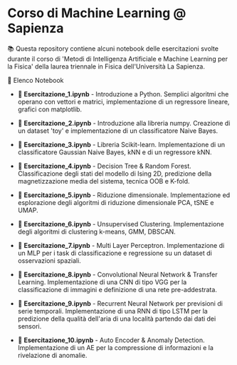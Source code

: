 # Corso di Machine Learning @ Sapienza

📚 Questa repository contiene alcuni notebook delle esercitazioni svolte durante il corso di 'Metodi di Intelligenza Artificiale e Machine Learning per la Fisica' della laurea triennale in Fisica dell'Università La Sapienza.


📖 Elenco Notebook

- 📂 **Esercitazione_1.ipynb** - Introduzione a Python. Semplici algoritmi che operano con vettori e matrici, implementazione di un regressore lineare, grafici con matplotlib.

- 📂 **Esercitazione_2.ipynb** - Introduzione alla libreria numpy. Creazione di un dataset 'toy' e implementazione di un classificatore Naive Bayes.

- 📂 **Esercitazione_3.ipynb** - Libreria Scikit-learn. Implementazione di un classificatore Gaussian Naive Bayes, kNN e di un regressore kNN.

- 📂 **Esercitazione_4.ipynb** - Decision Tree & Random Forest. Classificazione degli stati del modello di Ising 2D, predizione della magnetizzazione media del sistema, tecnica OOB e K-fold.

- 📂 **Esercitazione_5.ipynb** - Riduzione dimensionale. Implementazione ed esplorazione degli algoritmi di riduzione dimensionale PCA, tSNE e UMAP.

- 📂 **Esercitazione_6.ipynb** - Unsupervised Clustering. Implementazione degli algoritmi di clustering k-means, GMM, DBSCAN.

- 📂 **Esercitazione_7.ipynb** - Multi Layer Perceptron. Implementazione di un MLP per i task di classificazione e regressione su un dataset di osservazioni spaziali.

- 📂 **Esercitazione_8.ipynb** - Convolutional Neural Network & Transfer Learning. Implementazione di una CNN di tipo VGG per la classificazione di immagini e definizione di una rete pre-addestrata.

- 📂 **Esercitazione_9.ipynb** - Recurrent Neural Network per previsioni di serie temporali. Implementazione di una RNN di tipo LSTM per la predizione della qualità dell'aria di una località partendo dai dati dei sensori.

- 📂 **Esercitazione_10.ipynb** - Auto Encoder & Anomaly Detection. Implementazione di un AE per la compressione di informazioni e la rivelazione di anomalie.



